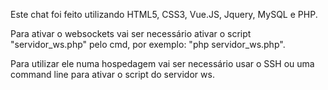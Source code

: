 Este chat foi feito utilizando HTML5, CSS3, Vue.JS, Jquery, MySQL e PHP.

Para ativar o websockets vai ser necessário ativar o script "servidor_ws.php"
pelo cmd, por exemplo: "php servidor_ws.php".

Para utilizar ele numa hospedagem vai ser necessário usar o SSH ou uma
command line para ativar o script do servidor ws.
